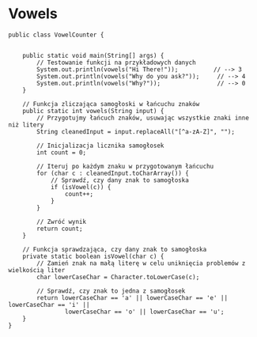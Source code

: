# Vowels
    public class VowelCounter {


        public static void main(String[] args) {
            // Testowanie funkcji na przykładowych danych
            System.out.println(vowels("Hi There!"));          // --> 3
            System.out.println(vowels("Why do you ask?"));     // --> 4
            System.out.println(vowels("Why?"));                // --> 0
        }

        // Funkcja zliczająca samogłoski w łańcuchu znaków
        public static int vowels(String input) {
            // Przygotujmy łańcuch znaków, usuwając wszystkie znaki inne niż litery
            String cleanedInput = input.replaceAll("[^a-zA-Z]", "");

            // Inicjalizacja licznika samogłosek
            int count = 0;

            // Iteruj po każdym znaku w przygotowanym łańcuchu
            for (char c : cleanedInput.toCharArray()) {
                // Sprawdź, czy dany znak to samogłoska
                if (isVowel(c)) {
                    count++;
                }
            }

            // Zwróć wynik
            return count;
        }

        // Funkcja sprawdzająca, czy dany znak to samogłoska
        private static boolean isVowel(char c) {
            // Zamień znak na małą literę w celu uniknięcia problemów z wielkością liter
            char lowerCaseChar = Character.toLowerCase(c);

            // Sprawdź, czy znak to jedna z samogłosek
            return lowerCaseChar == 'a' || lowerCaseChar == 'e' || lowerCaseChar == 'i' ||
                    lowerCaseChar == 'o' || lowerCaseChar == 'u';
        }
    }